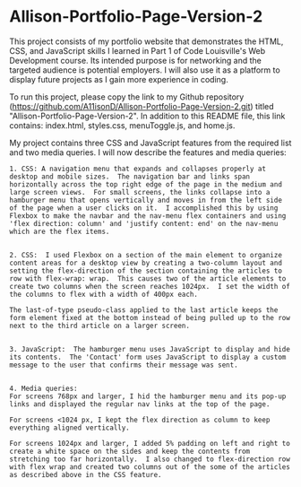 # Allison-Portfolio-Page-Version-2

This project consists of my portfolio website that demonstrates the HTML, CSS, and JavaScript skills I learned in Part 1 of Code Louisville's Web Development course.  Its intended purpose is for networking and the targeted audience is potential employers.  I will also use it as a platform to display future projects as I gain more experience in coding.  


To run this project, please copy the link to my Github repository (https://github.com/A11isonD/Allison-Portfolio-Page-Version-2.git) titled "Allison-Portfolio-Page-Version-2".  In addition to this README file, this link contains: index.html, styles.css, menuToggle.js, and home.js.  


My project contains three CSS and JavaScript features from the required list and two media queries.  I will now describe the features and media queries:  
    
    1. CSS: A navigation menu that expands and collapses properly at desktop and mobile sizes.  The navigation bar and links span horizontally across the top right edge of the page in the medium and large screen views.  For small screens, the links collapse into a hamburger menu that opens vertically and moves in from the left side of the page when a user clicks on it.  I accomplished this by using Flexbox to make the navbar and the nav-menu flex containers and using 'flex direction: column' and 'justify content: end' on the nav-menu which are the flex items.   

    
    2. CSS:  I used Flexbox on a section of the main element to organize content areas for a desktop view by creating a two-column layout and setting the flex-direction of the section containing the articles to row with flex-wrap: wrap.  This causes two of the article elements to create two columns when the screen reaches 1024px.  I set the width of the columns to flex with a width of 400px each.
    
    The last-of-type pseudo-class applied to the last article keeps the form element fixed at the bottom instead of being pulled up to the row next to the third article on a larger screen.   
    
    
    3. JavaScript:  The hamburger menu uses JavaScript to display and hide its contents.  The 'Contact' form uses JavaScript to display a custom message to the user that confirms their message was sent.  

    
    4. Media queries:  
    For screens 768px and larger, I hid the hamburger menu and its pop-up links and displayed the regular nav links at the top of the page.  
    
    For screens <1024 px, I kept the flex direction as column to keep everything aligned vertically.  

    For screens 1024px and larger, I added 5% padding on left and right to create a white space on the sides and keep the contents from stretching too far horizontally.  I also changed to flex-direction row with flex wrap and created two columns out of the some of the articles as described above in the CSS feature.

     

    
    

   

